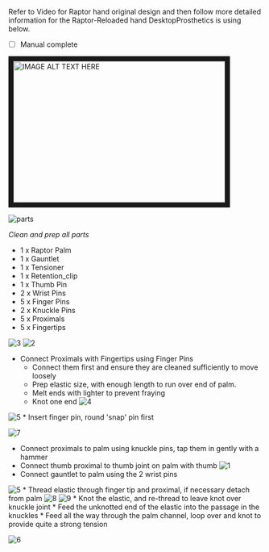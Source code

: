 Refer to Video for Raptor hand original design and then follow more detailed information for the Raptor-Reloaded hand DesktopProsthetics is using below.

* [ ] Manual complete

<a href="http://www.youtube.com/watch?feature=player_embedded&v=5HVwC3RnWXk
" target="_blank"><img src="http://img.youtube.com/vi/5HVwC3RnWXk/0.jpg" 
alt="IMAGE ALT TEXT HERE" width="420" height="280" border="10" /></a>

![parts](https://cloud.githubusercontent.com/assets/128456/7897252/8ff60fb0-06cc-11e5-8ab6-44768519a450.png)

*Clean and prep all parts*
 * 1 x Raptor Palm
 * 1 x Gauntlet
 * 1 x Tensioner
 * 1 x Retention_clip
 * 1 x Thumb Pin
 * 2 x Wrist Pins
 * 5 x Finger Pins
 * 2 x Knuckle Pins
 * 5 x Proximals
 * 5 x Fingertips


![3](https://cloud.githubusercontent.com/assets/128456/7897559/ca290b3c-06d7-11e5-973e-c7ed0ed94daf.png)
![2](https://cloud.githubusercontent.com/assets/128456/7897558/ca2468a2-06d7-11e5-8b05-6fbb13b2679d.png)

 * Connect Proximals with Fingertips using Finger Pins
    * Connect them first and ensure they are cleaned sufficiently to move loosely
    * Prep elastic size, with enough length to run over end of palm. 
    * Melt ends with lighter to prevent fraying
    * Knot one end 
![4](https://cloud.githubusercontent.com/assets/128456/7897560/ca296b90-06d7-11e5-9bf0-bbaf5200f3a9.png)

![5](https://cloud.githubusercontent.com/assets/128456/7897597/20859080-06d9-11e5-8f9b-975aee17e6c4.png)
    * Insert finger pin, round 'snap' pin first

![7](https://cloud.githubusercontent.com/assets/128456/7897617/d70439f6-06d9-11e5-959f-58de01bfa4d5.png)
 * Connect proximals to palm using knuckle pins, tap them in gently with a hammer
 * Connect thumb proximal to thumb joint on palm with thumb
![1](https://cloud.githubusercontent.com/assets/128456/7897524/a3c154aa-06d6-11e5-9719-a3b6cce864ed.png)
 * Connect gauntlet to palm using the 2 wrist pins
 

![5](https://cloud.githubusercontent.com/assets/128456/7897597/20859080-06d9-11e5-8f9b-975aee17e6c4.png)
    * Thread elastic through finger tip and proximal, if necessary detach from palm
![8](https://cloud.githubusercontent.com/assets/128456/7897688/96724fe2-06dc-11e5-9d4d-85de57866555.png)
![9](https://cloud.githubusercontent.com/assets/128456/7897687/966d41dc-06dc-11e5-9e51-250d14f156d8.png)
    * Knot the elastic, and re-thread to leave knot over knuckle joint
    * Feed the unknotted end of the elastic into the passage in the knuckles
    * Feed all the way through the palm channel, loop over and knot to provide quite a strong tension
    

![6](https://cloud.githubusercontent.com/assets/128456/7897598/20abf9aa-06d9-11e5-89b6-a296a4aa3d06.png)

